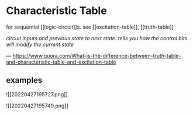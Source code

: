 # Characteristic Table

for sequential [[logic-circuit]]s. see [[excitation-table]], [[truth-table]]

_circuit inputs and previous state to next state. tells you how the control bits will modify the current state_

&mdash; <https://www.quora.com/What-is-the-difference-between-truth-table-and-characteristic-table-and-excitation-table>

## examples

![[20220427195727.png]]

![[20220427195749.png]]
